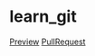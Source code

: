 # learn_git
[Preview](https://ymagrelo.github.io/learn_git/)
[PullRequest](https://github.com/YMagrelo/learn_git/pull/1/files)